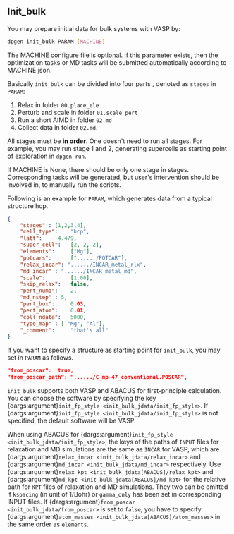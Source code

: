 ## Init_bulk

You may prepare initial data for bulk systems with VASP by:

```bash
dpgen init_bulk PARAM [MACHINE]
```
The MACHINE configure file is optional. If this parameter exists, then the optimization
tasks or MD tasks will be submitted automatically according to MACHINE.json.

Basically `init_bulk` can be divided into four parts , denoted as `stages` in `PARAM`:
1. Relax in folder `00.place_ele`
2. Perturb and scale in folder `01.scale_pert`
3. Run a short AIMD in folder `02.md`
4. Collect data in folder `02.md`.

All stages must be **in order**. One doesn't need to run all stages. For example, you may run stage 1 and 2, generating supercells as starting point of exploration in `dpgen run`.

If MACHINE is None, there should be only one stage in stages. Corresponding tasks will be generated, but user's intervention should be involved in, to manually run the scripts.

Following is an example for `PARAM`, which generates data from a typical structure hcp.
```json
{
    "stages" : [1,2,3,4],
    "cell_type":    "hcp",
    "latt":     4.479,
    "super_cell":   [2, 2, 2],
    "elements":     ["Mg"],
    "potcars":      ["....../POTCAR"],
    "relax_incar": "....../INCAR_metal_rlx",
    "md_incar" : "....../INCAR_metal_md",
    "scale":        [1.00],
    "skip_relax":   false,
    "pert_numb":    2,
    "md_nstep" : 5,
    "pert_box":     0.03,
    "pert_atom":    0.01,
    "coll_ndata":   5000,
    "type_map" : [ "Mg", "Al"],
    "_comment":     "that's all"
}
```

If you want to specify a structure as starting point for `init_bulk`, you may set in `PARAM` as follows.

```json
"from_poscar":	true,
"from_poscar_path":	"....../C_mp-47_conventional.POSCAR",
```
`init_bulk` supports both VASP and ABACUS for first-principle calculation. You can choose the software by specifying the key {dargs:argument}`init_fp_style <init_bulk_jdata/init_fp_style>`. If {dargs:argument}`init_fp_style <init_bulk_jdata/init_fp_style>` is not specified, the default software will be VASP. 

When using ABACUS for {dargs:argument}`init_fp_style <init_bulk_jdata/init_fp_style>`, the keys of the paths of `INPUT` files for relaxation and MD simulations are the same as `INCAR` for VASP, which are {dargs:argument}`relax_incar <init_bulk_jdata/relax_incar>` and {dargs:argument}`md_incar <init_bulk_jdata/md_incar>` respectively. Use {dargs:argument}`relax_kpt <init_bulk_jdata[ABACUS]/relax_kpt>` and {dargs:argument}`md_kpt <init_bulk_jdata[ABACUS]/md_kpt>` for the relative path for `KPT` files of relaxation and MD simulations. They two can be omitted if `kspacing` (in unit of 1/Bohr) or `gamma_only` has been set in corresponding INPUT files. If {dargs:argument}`from_poscar <init_bulk_jdata/from_poscar>` is set to `false`, you have to specify {dargs:argument}`atom_masses <init_bulk_jdata[ABACUS]/atom_masses>` in the same order as `elements`.
